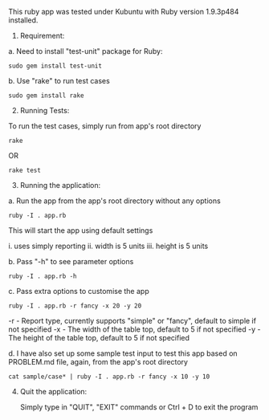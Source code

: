 
This ruby app was tested under Kubuntu with Ruby version 1.9.3p484 installed.

1. Requirement:

a. Need to install "test-unit" package for Ruby:

    sudo gem install test-unit

b. Use "rake" to run test cases

    sudo gem install rake

2. Running Tests:

To run the test cases, simply run from app's root directory

    rake

OR

    rake test

3. Running the application:

a. Run the app from the app's root directory without any options

    ruby -I . app.rb

   This will start the app using default settings

   i.   uses simply reporting
   ii.  width is 5 units
   iii. height is 5 units

b. Pass "-h" to see parameter options

    ruby -I . app.rb -h

c. Pass extra options to customise the app

    ruby -I . app.rb -r fancy -x 20 -y 20

   -r - Report type, currently supports "simple" or "fancy", default to simple if not specified
   -x - The width of the table top, default to 5 if not specified
   -y - The height of the table top, default to 5 if not specified

d. I have also set up some sample test input to test this app based on PROBLEM.md file, 
   again, from the app's root directory

    cat sample/case* | ruby -I . app.rb -r fancy -x 10 -y 10

4. Quit the application:

    Simply type in "QUIT", "EXIT" commands or Ctrl + D to exit the program